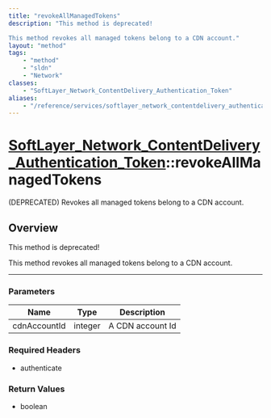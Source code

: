 ```yaml
---
title: "revokeAllManagedTokens"
description: "This method is deprecated! 

This method revokes all managed tokens belong to a CDN account."
layout: "method"
tags:
    - "method"
    - "sldn"
    - "Network"
classes:
    - "SoftLayer_Network_ContentDelivery_Authentication_Token"
aliases:
    - "/reference/services/softlayer_network_contentdelivery_authentication_token/revokeAllManagedTokens"
---
```

# [SoftLayer_Network_ContentDelivery_Authentication_Token](/reference/services/SoftLayer_Network_ContentDelivery_Authentication_Token)::revokeAllManagedTokens

(DEPRECATED) Revokes all managed tokens belong to a CDN account.


## Overview 
This method is deprecated! 

This method revokes all managed tokens belong to a CDN account. 

-----

### Parameters 
|Name | Type | Description |
| --- | --- | --- |
|cdnAccountId| integer| A CDN account Id|


### Required Headers
* authenticate


### Return Values
* boolean




